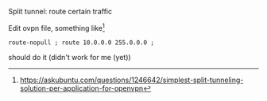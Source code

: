 Split tunnel: route certain traffic

Edit ovpn file, something like[^askubuntu-split-vpn]

```
route-nopull ; route 10.0.0.0 255.0.0.0 ;
```
should do it (didn't work for me (yet))

[^askubuntu-split-vpn]: <https://askubuntu.com/questions/1246642/simplest-split-tunneling-solution-per-application-for-openvpn>